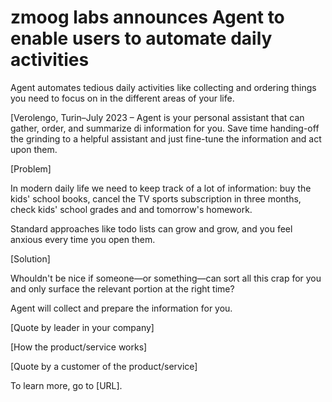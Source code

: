# zmoog labs announces Agent to enable users to automate daily activities

Agent automates tedious daily activities like collecting and ordering things you need to focus on in the different areas of your life.

[Verolengo, Turin–July 2023 – Agent is your personal assistant that can gather, order, and summarize di information for you. Save time handing-off the grinding to a helpful assistant and just fine-tune the information and act upon them.

[Problem]

In modern daily life we need to keep track of a lot of information: buy the kids' school books, cancel the TV sports subscription in three months, check kids' school grades and and tomorrow's homework.

Standard approaches like todo lists can grow and grow, and you feel anxious every time you open them.

[Solution]

Whouldn't be nice if someone—or something—can sort all this crap for you and only surface the relevant portion at the right time?

Agent will collect and prepare the information for you.

[Quote by leader in your company]

[How the product/service works]

[Quote by a customer of the product/service]

To learn more, go to [URL].